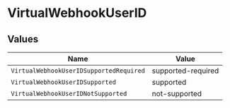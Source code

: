 # VirtualWebhookUserID


## Values

| Name                                    | Value                                   |
| --------------------------------------- | --------------------------------------- |
| `VirtualWebhookUserIDSupportedRequired` | supported-required                      |
| `VirtualWebhookUserIDSupported`         | supported                               |
| `VirtualWebhookUserIDNotSupported`      | not-supported                           |